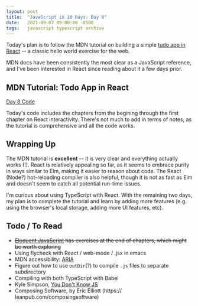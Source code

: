 ```yaml
---
layout: post
title:  "JavaScript in 10 Days: Day 8"
date:   2021-09-07 09:00:00 -0500
tags:   javascript typescript archive
---
```


Today's plan is to follow the MDN tutorial on building a simple [tudo app in React](https://developer.mozilla.org/en-US/docs/Learn/Tools_and_testing/Client-side_JavaScript_frameworks/React_getting_started) -- a classic hello world exercise for the web.

MDN docs have been consistently the most clear as a JavaScript reference, and I've been interested in React since reading about it a few days prior.


## MDN Tutorial: Todo App in React

[Day 8 Code](https://github.com/tkuriyama/learn-js/tree/master/moz-todo-react)

Today's code includes the chapters from the begining through the first chapter on React interactivity. There's not much to add in terms of notes, as the tutorial is comprehensive and all the code works. 



## Wrapping Up

The MDN tutorial is **excellent** -- it is very clear and everything actually works (!). React is relatively appealing so far, as it seems to embrace purity in ways similar to Elm, making it easier to reason about code. The React (Node?) hot-reloading compiler is also helpful, though it is not as fast as Elm and doesn't seem to catch all potential run-time issues.

I'm curious about using TypeScript with React. With the remaining two days, my plan is to complete the tutorial and learn by adding more features (e.g. using the browser's local storage, adding more UI features, etc).


## Todo / To Read

- ~~[Eloquent JavaScript](https://eloquentjavascript.net/) has exercises at the end of chapters, which might be worth exploring~~
- Using flycheck with React / web-mode / .jsx in emacs
- MDN accessibility: [ARIA](https://developer.mozilla.org/en-US/docs/Web/Accessibility/ARIA)
- Figure out how to use `outDir`(?) to compile `.js` files to separate subdirectory
- Compiling with both TypeScript with Babel
- Kyle Simpson, [You Don't Know JS](https://github.com/getify/You-Dont-Know-JS/tree/1st-ed)
- Composing Software, by Eric Elliott (https:// leanpub.com/composingsoftware)
